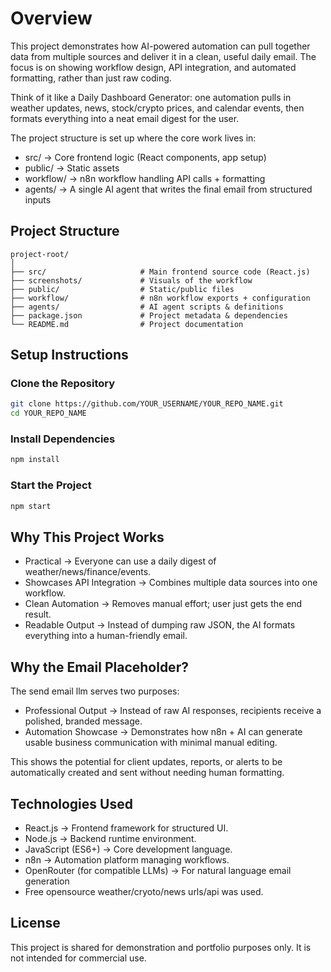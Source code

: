 # Overview
This project demonstrates how AI-powered automation can pull together data from multiple sources and deliver it in a clean, useful daily email. The focus is on showing workflow design, API integration, and automated formatting, rather than just raw coding.

Think of it like a Daily Dashboard Generator: one automation pulls in weather updates, news, stock/crypto prices, and calendar events, then formats everything into a neat email digest for the user.

The project structure is set up where the core work lives in:

- src/ → Core frontend logic (React components, app setup)
- public/ → Static assets
- workflow/ → n8n workflow handling API calls + formatting
- agents/ → A single AI agent that writes the final email from structured inputs

## Project Structure
```
project-root/
│
├── src/                     # Main frontend source code (React.js)
├── screenshots/             # Visuals of the workflow
├── public/                  # Static/public files
├── workflow/                # n8n workflow exports + configuration
├── agents/                  # AI agent scripts & definitions
├── package.json             # Project metadata & dependencies
└── README.md                # Project documentation
```

## Setup Instructions

### Clone the Repository
```bash
git clone https://github.com/YOUR_USERNAME/YOUR_REPO_NAME.git
cd YOUR_REPO_NAME
```

### Install Dependencies
```bash
npm install
```

### Start the Project
```bash
npm start
```

## Why This Project Works
- Practical → Everyone can use a daily digest of weather/news/finance/events.
- Showcases API Integration → Combines multiple data sources into one workflow.
- Clean Automation → Removes manual effort; user just gets the end result.
- Readable Output → Instead of dumping raw JSON, the AI formats everything into a human-friendly email.

## Why the Email Placeholder?
The send email llm serves two purposes:

- Professional Output → Instead of raw AI responses, recipients receive a polished, branded message.
- Automation Showcase → Demonstrates how n8n + AI can generate usable business communication with minimal manual editing.

This shows the potential for client updates, reports, or alerts to be automatically created and sent without needing human formatting.

## Technologies Used
- React.js → Frontend framework for structured UI.
- Node.js → Backend runtime environment.
- JavaScript (ES6+) → Core development language.
- n8n → Automation platform managing workflows.
- OpenRouter (for compatible LLMs) → For natural language email generation
- Free opensource weather/cryoto/news urls/api was used.

## License
This project is shared for demonstration and portfolio purposes only. It is not intended for commercial use.
